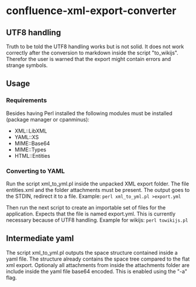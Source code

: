 # confluence-xml-export-converter

## UTF8 handling
Truth to be told the UTF8 handling works but is not solid. It does not work correctly after the conversion to markdown inside the script "to_wikijs". Therefor the user is warned that the export might contain errors and strange symbols.

## Usage
### Requirements
Besides having Perl installed the following modules must be installed (package manager or cpanminus):
- XML::LibXML
- YAML::XS
- MIME::Base64
- MIME::Types
- HTML::Entities

### Converting to YAML
Run the script xml_to_yml.pl inside the unpacked XML export folder. The file entities.xml and the folder attachments must be present. The output goes to the STDIN, redirect it to a file.
Example:
`perl xml_to_yml.pl >export.yml`

Then run the next script to create an importable set of files for the application. Expects that the file is named export.yml. This is currently necessary because of UTF8 handling.
Example for wikijs:
`perl towikijs.pl`

## Intermediate yaml
The script xml_to_yml.pl outputs the space structure contained inside a yaml file. The structure already contains the space tree compared to the flat xml export. Optionaly all attachments from inside the attachments folder are include inside the yaml file base64 encoded. This is enabled using the "-a" flag.

